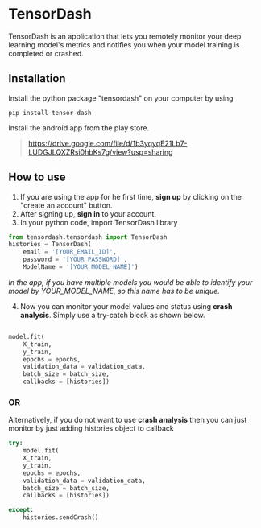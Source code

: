 # TensorDash
TensorDash is an application that lets you remotely monitor your deep learning model's metrics and notifies you when your model training is completed or crashed.

## Installation

Install the python package "tensordash" on your computer by using

`pip install tensor-dash`

Install the android app from the play store.
> https://drive.google.com/file/d/1b3yqyqE21Lb7-LUDGJLQXZRsi0hbKs7g/view?usp=sharing


## How to use

1. If you are using the app for he first time, **sign up** by clicking on the "create an account" button.
2. After signing up, **sign in** to your account.
3. In your python code, import TensorDash library
```python
from tensordash.tensordash import TensorDash
histories = TensorDash(
	email = '[YOUR_EMAIL_ID]', 
	password = '[YOUR PASSWORD]', 
	ModelName = '[YOUR_MODEL_NAME]')
```
*In the app, if you have multiple models you would be able to identify your model by YOUR_MODEL_NAME, so this name has to be unique.*

4. Now you can monitor your model values and status using **crash analysis**. Simply use a try-catch block as shown below.

```python

model.fit(
	X_train, 
	y_train, 
	epochs = epochs, 
	validation_data = validation_data, 
	batch_size = batch_size, 
	callbacks = [histories])
```



### OR

Alternatively, if you do not want to use **crash analysis** then you can just monitor by just adding histories object to callback


```python
try:
    model.fit(
	X_train, 
	y_train, 
	epochs = epochs, 
	validation_data = validation_data, 
	batch_size = batch_size, 
	callbacks = [histories])

except:
    histories.sendCrash()
```
